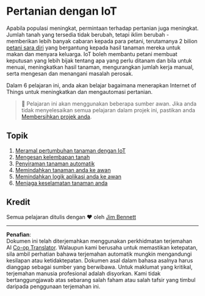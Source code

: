 <!--
CO_OP_TRANSLATOR_METADATA:
{
  "original_hash": "428bda82d9e6016ecea7c797564bf081",
  "translation_date": "2025-08-27T21:22:01+00:00",
  "source_file": "2-farm/README.md",
  "language_code": "ms"
}
-->
# Pertanian dengan IoT

Apabila populasi meningkat, permintaan terhadap pertanian juga meningkat. Jumlah tanah yang tersedia tidak berubah, tetapi iklim berubah - memberikan lebih banyak cabaran kepada para petani, terutamanya 2 bilion [petani sara diri](https://wikipedia.org/wiki/Subsistence_agriculture) yang bergantung kepada hasil tanaman mereka untuk makan dan menyara keluarga. IoT boleh membantu petani membuat keputusan yang lebih bijak tentang apa yang perlu ditanam dan bila untuk menuai, meningkatkan hasil tanaman, mengurangkan jumlah kerja manual, serta mengesan dan menangani masalah perosak.

Dalam 6 pelajaran ini, anda akan belajar bagaimana menerapkan Internet of Things untuk meningkatkan dan mengautomasi pertanian.

> 💁 Pelajaran ini akan menggunakan beberapa sumber awan. Jika anda tidak menyelesaikan semua pelajaran dalam projek ini, pastikan anda [Membersihkan projek anda](../clean-up.md).

## Topik

1. [Meramal pertumbuhan tanaman dengan IoT](lessons/1-predict-plant-growth/README.md)
1. [Mengesan kelembapan tanah](lessons/2-detect-soil-moisture/README.md)
1. [Penyiraman tanaman automatik](lessons/3-automated-plant-watering/README.md)
1. [Memindahkan tanaman anda ke awan](lessons/4-migrate-your-plant-to-the-cloud/README.md)
1. [Memindahkan logik aplikasi anda ke awan](lessons/5-migrate-application-to-the-cloud/README.md)
1. [Menjaga keselamatan tanaman anda](lessons/6-keep-your-plant-secure/README.md)

## Kredit

Semua pelajaran ditulis dengan ♥️ oleh [Jim Bennett](https://GitHub.com/JimBobBennett)

---

**Penafian**:  
Dokumen ini telah diterjemahkan menggunakan perkhidmatan terjemahan AI [Co-op Translator](https://github.com/Azure/co-op-translator). Walaupun kami berusaha untuk memastikan ketepatan, sila ambil perhatian bahawa terjemahan automatik mungkin mengandungi kesilapan atau ketidaktepatan. Dokumen asal dalam bahasa asalnya harus dianggap sebagai sumber yang berwibawa. Untuk maklumat yang kritikal, terjemahan manusia profesional adalah disyorkan. Kami tidak bertanggungjawab atas sebarang salah faham atau salah tafsir yang timbul daripada penggunaan terjemahan ini.